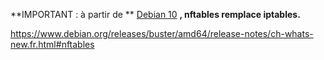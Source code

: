 **IMPORTANT : à partir de ** [Debian 10](https://www.debian.org/News/2019/20190706) **, nftables remplace iptables.** 

https://www.debian.org/releases/buster/amd64/release-notes/ch-whats-new.fr.html#nftables

